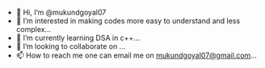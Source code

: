 - 👋 Hi, I’m @mukundgoyal07
- 👀 I’m interested in making codes more easy to understand and less complex...
- 🌱 I’m currently learning DSA in c++...
- 💞️ I’m looking to collaborate on ...
- 📫 How to reach me one can email me on mukundgoyal07@gmail.com...

<!---
mukundgoyal07/mukundgoyal07 is a ✨ special ✨ repository because its `README.md` (this file) appears on your GitHub profile.
You can click the Preview link to take a look at your changes.
--->
